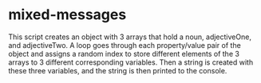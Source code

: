 # mixed-messages

This script creates an object with 3 arrays that hold a noun, adjectiveOne, and adjectiveTwo. A loop goes through each property/value pair of the object and assigns a random index to store different elements of the 3 arrays to 3 different corresponding variables. Then a string is created with these three variables, and the string is then printed to the console.